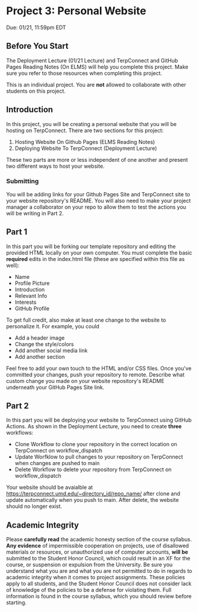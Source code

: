# Project 3: Personal Website
Due: 01/21, 11:59pm EDT

## Before You Start

The Deployment Lecture (01/21 Lecture) and TerpConnect and GitHub Pages Reading Notes (On ELMS) will help you complete this project. Make sure you refer to those resources when completing this project.

This is an individual project. You are **not** allowed to collaborate with other students on this project.

## Introduction

In this project, you will be creating a personal website that you will be hosting on TerpConnect. There are two sections for this project:

1. Hosting Website On Github Pages (ELMS Reading Notes)
2. Deploying Website To TerpConnect (Deployment Lecture)

These two parts are more or less independent of one another and present two different ways to host your website. 

### Submitting

You will be adding links for your Github Pages Site and TerpConnect site to your website repository's README. You will also need to make your project manager a collaborator on your repo to allow them to test the actions you will be writing in Part 2.

## Part 1
In this part you will be forking our template repository and editing the provided HTML locally on your own computer. You must complete the basic **required** edits in the index.html file (these are specified within this file as well):

- Name
- Profile Picture
- Introduction
- Relevant Info
- Interests
- GitHub Profile

To get full credit, also make at least one change to the website to personalize it. For example, you could

- Add a header image
- Change the style/colors
- Add another social media link
- Add another section

Feel free to add your own touch to the HTML and/or CSS files. Once you've committed your changes, push your repository to remote. Describe what custom change you made on your website repository's README underneath your GitHub Pages Site link. 

## Part 2
In this part you will be deploying your website to TerpConnect using GitHub Actions. As shown in the Deployment Lecture, you need to create **three** workflows:

- Clone Workflow to clone your repository in the correct location on TerpConnect on workflow_dispatch
- Update Worfklow to pull changes to your repository on TerpConnect when changes are pushed to main
- Delete Workflow to delete your repository from TerpConnect on workflow_dispatch

Your website should be avaialble at https://terpconnect.umd.edu/~directory_id/repo_name/ after clone and update automatically when you push to main. After delete, the website should no longer exist. 

## Academic Integrity

Please **carefully read** the academic honesty section of the course syllabus. **Any evidence** of impermissible cooperation on projects, use of disallowed materials or resources, or unauthorized use of computer accounts, **will be** submitted to the Student Honor Council, which could result in an XF for the course, or suspension or expulsion from the University. Be sure you understand what you are and what you are not permitted to do in regards to academic integrity when it comes to project assignments. These policies apply to all students, and the Student Honor Council does not consider lack of knowledge of the policies to be a defense for violating them. Full information is found in the course syllabus, which you should review before starting.
